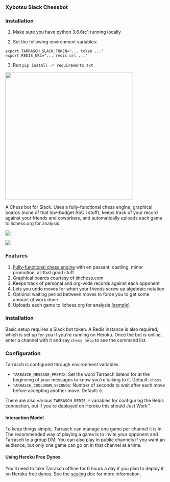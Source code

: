 ### Xybotsu Slack Chessbot

### Installation

1. Make sure you have python 3.6.6rc1 running locally

2. Set the following environment variables:
```
export TARRASCH_SLACK_TOKEN="... token ..."
export REDIS_URL="... redis url ..."
```

3. Run `pip install -r requirements.txt`

<img src=http://i.imgur.com/Z3KZf4K.png width=400></img>

A Chess bot for Slack. Uses a fully-functional chess engine, graphical boards (none of that low-budget ASCII stuff), keeps track of your record against your friends and coworkers, and automatically uploads each game to lichess.org for analysis.

![](http://i.imgur.com/cDPLZl1.png)

![](http://i.imgur.com/eC0NWDq.png)

### Features

1. [Fully-functional chess engine](https://pypi.python.org/pypi/python-chess) with en passant, castling, minor promotion, all that good stuff
2. Graphical boards courtesy of jinchess.com
3. Keeps track of personal and org-wide records against each opponent
4. Lets you undo moves for when your friends screw up algebraic notation
5. Optional waiting period between moves to force you to get some amount of work done
6. Uploads each game to lichess.org for analysis [(sample)](http://en.lichess.org/9SGIekDg)

### Installation

Basic setup requires a Slack bot token. A Redis instance is also required, which is set up for you if you're running on Heroku. Once the bot is online, enter a channel with it and say `chess help` to see the command list.

### Configuration

Tarrasch is configured through environment variables.

* `TARRASCH_MESSAGE_PREFIX`: Set the word Tarrasch listens for at the beginning of your messages to know you're talking to it. Default: `chess`.
* `TARRASCH_COOLDOWN_SECONDS`: Number of seconds to wait after each move before accepting another move. Default: `0`.

There are also various `TARRASCH_REDIS_*` variables for configuring the Redis connection, but if you're deployed on Heroku this should Just Work™.

#### Interaction Model

To keep things simple, Tarrasch can manage one game per channel it is in. The recommended way of playing a game is to invite your opponent and Tarrasch to a group DM. You can also play in public channels if you want an audience, but only one game can go on in that channel at a time.

#### Using Heroku Free Dynos

You'll need to take Tarrasch offline for 6 hours a day if you plan to deploy it on Heroku free dynos. See the [scaling](scaling.md) doc for more information.
